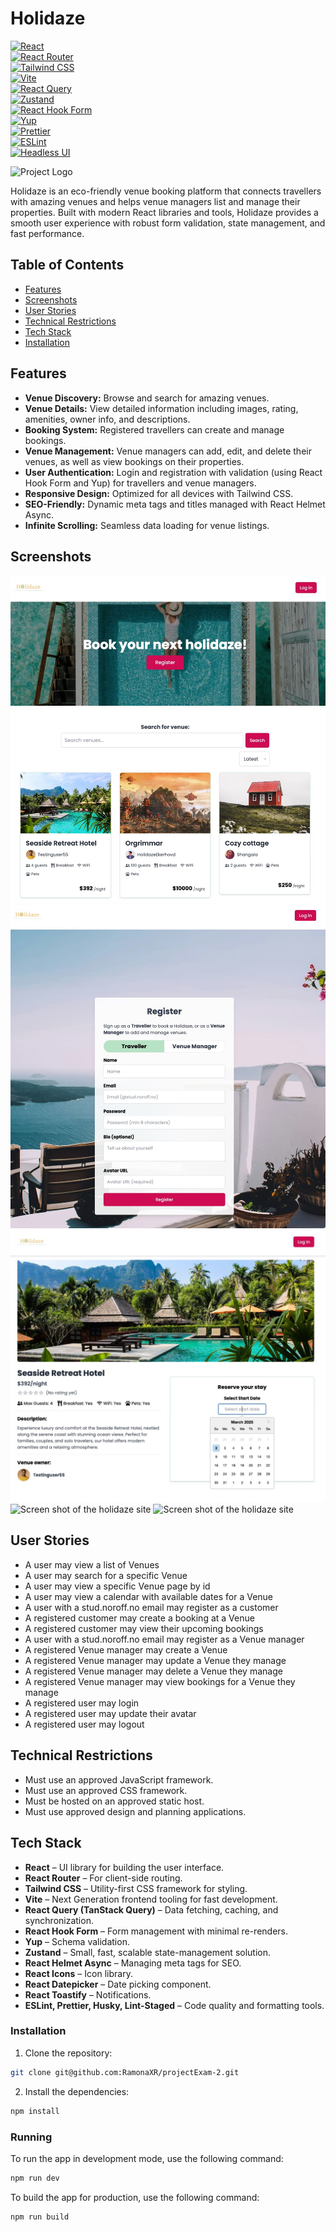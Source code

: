 # Holidaze

[![React](https://img.shields.io/badge/React--61DAFB?style=for-the-badge&logo=react&logoColor=white)](https://reactjs.org/)  
[![React Router](https://img.shields.io/badge/React_Router--CA4245?style=for-the-badge&logo=react-router&logoColor=white)](https://reactrouter.com/)  
[![Tailwind CSS](https://img.shields.io/badge/Tailwind_CSS--38B2AC?style=for-the-badge&logo=tailwindcss&logoColor=white)](https://tailwindcss.com/)  
[![Vite](https://img.shields.io/badge/Vite--646CFF?style=for-the-badge&logo=vite&logoColor=FFD62E)](https://vitejs.dev/)  
[![React Query](https://img.shields.io/badge/React_Query--FF4154?style=for-the-badge&logo=reactquery&logoColor=white)](https://tanstack.com/query/latest)  
[![Zustand](https://img.shields.io/badge/Zustand--8D48AE?style=for-the-badge&logo=zustand&logoColor=white)](https://github.com/pmndrs/zustand)  
[![React Hook Form](https://img.shields.io/badge/React_Hook_Form--EC5990?style=for-the-badge&logo=reacthookform&logoColor=white)](https://react-hook-form.com/)  
[![Yup](https://img.shields.io/badge/Yup--800080?style=for-the-badge&logo=yup&logoColor=white)](https://github.com/jquense/yup)  
[![Prettier](https://img.shields.io/badge/Prettier--F7B93E?style=for-the-badge&logo=prettier&logoColor=white)](https://prettier.io/)  
[![ESLint](https://img.shields.io/badge/ESLint--4B32C3?style=for-the-badge&logo=eslint&logoColor=white)](https://eslint.org/)  
[![Headless UI](https://img.shields.io/badge/Headless_UI--3B82F6?style=for-the-badge&logo=tailwindcss&logoColor=white)](https://headlessui.dev/)

![Project Logo](/logoholidaze.svg)

Holidaze is an eco-friendly venue booking platform that connects travellers with amazing venues and helps venue managers list and manage their properties. Built with modern React libraries and tools, Holidaze provides a smooth user experience with robust form validation, state management, and fast performance.

## Table of Contents

- [Features](#features)
- [Screenshots](#screenshots)
- [User Stories](#user-stories)
- [Technical Restrictions](#technical-restrictions)
- [Tech Stack](#tech-stack)
- [Installation](#installation)

## Features

- **Venue Discovery:** Browse and search for amazing venues.
- **Venue Details:** View detailed information including images, rating, amenities, owner info, and descriptions.
- **Booking System:** Registered travellers can create and manage bookings.
- **Venue Management:** Venue managers can add, edit, and delete their venues, as well as view bookings on their properties.
- **User Authentication:** Login and registration with validation (using React Hook Form and Yup) for travellers and venue managers.
- **Responsive Design:** Optimized for all devices with Tailwind CSS.
- **SEO-Friendly:** Dynamic meta tags and titles managed with React Helmet Async.
- **Infinite Scrolling:** Seamless data loading for venue listings.

## Screenshots

![Screen shot of the holidaze site](./public/img/screenshot1.jpg)
![Screen shot of the holidaze site](./public/img/screenshot2.jpg)
![Screen shot of the holidaze site](./public/img/screenshot3.jpg)
![Screen shot of the holidaze site](./public/img/screenshot4.jpg)
![Screen shot of the holidaze site](./public/img/screenshot5.jpg)

## User Stories

- A user may view a list of Venues
- A user may search for a specific Venue
- A user may view a specific Venue page by id
- A user may view a calendar with available dates for a Venue
- A user with a stud.noroff.no email may register as a customer
- A registered customer may create a booking at a Venue
- A registered customer may view their upcoming bookings
- A user with a stud.noroff.no email may register as a Venue manager
- A registered Venue manager may create a Venue
- A registered Venue manager may update a Venue they manage
- A registered Venue manager may delete a Venue they manage
- A registered Venue manager may view bookings for a Venue they manage
- A registered user may login
- A registered user may update their avatar
- A registered user may logout

## Technical Restrictions

- Must use an approved JavaScript framework.
- Must use an approved CSS framework.
- Must be hosted on an approved static host.
- Must use approved design and planning applications.

## Tech Stack

- **React** – UI library for building the user interface.
- **React Router** – For client-side routing.
- **Tailwind CSS** – Utility-first CSS framework for styling.
- **Vite** – Next Generation frontend tooling for fast development.
- **React Query (TanStack Query)** – Data fetching, caching, and synchronization.
- **React Hook Form** – Form management with minimal re-renders.
- **Yup** – Schema validation.
- **Zustand** – Small, fast, scalable state-management solution.
- **React Helmet Async** – Managing meta tags for SEO.
- **React Icons** – Icon library.
- **React Datepicker** – Date picking component.
- **React Toastify** – Notifications.
- **ESLint, Prettier, Husky, Lint-Staged** – Code quality and formatting tools.

### Installation

1. Clone the repository:

```bash
git clone git@github.com:RamonaXR/projectExam-2.git
```

2.  Install the dependencies:

```bash
npm install
```

### Running

To run the app in development mode, use the following command:

```bash
npm run dev
```

To build the app for production, use the following command:

```bash
npm run build
```
